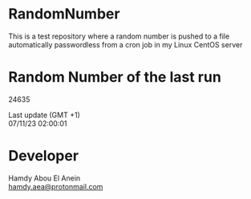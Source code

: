 # RandomNumber    
This is a test repository where a random number is pushed to a file automatically passwordless from a cron job in my Linux CentOS server    
# Random Number of the last run   
24635
      
Last update (GMT +1)    
07/11/23 02:00:01
# Developer    
Hamdy Abou El Anein   
hamdy.aea@protonmail.com
